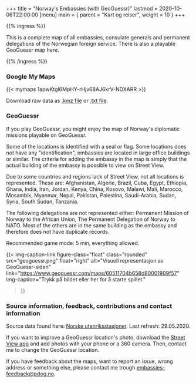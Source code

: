 +++
title = "Norway's Embassies (with GeoGuessr)"
lastmod = 2020-10-06T22:00:00
[menu]
main = { parent = "Kart og reiser", weight = 10 }
+++

<!-- markdownlint-disable MD034 -->

{{% ingress %}}

This is a complete map of all embassies, consulate generals
and permanent delegations of the Norwegian foreign service.
There is also a playable GeoGuessr map here.

{{% /ingress %}}

### Google My Maps

{{< mymaps 1apwKtgl6MpHY-rHjv68AJ6krV-NDXARR >}}

Download raw data as [.kmz file](rawdata.kmz) or [.txt file](rawdatatxt.txt).

### GeoGuessr

If you play GeoGuessr, you might enjoy the map of Norway's diplomatic
missions playable on GeoGuessr.

Some of the locations is identified with a seal or flag. Some locations does not have any
"identification", embassies are located in large office buildings or similar. The criteria
for adding the embassy in the map is simply that the actual building of the
embassy is possible to view on Street View.

Due to some countries and regions lack of Street View, not all locations is represented.
These are: Afghanistan, Algerie, Brazil, Cuba, Egypt, Ethiopia, Ghana, India, Iran, Jordan,
Kenya, China, Kosovo, Malawi, Mali, Marocco, Mosambik, Myanmar, Nepal, Pakistan, Palestina,
Saudi-Arabia, Sudan, Syria, South Sudan, Tanzania.

The following delegations are not represented either: Permanent Mission of Norway to
the African Union, The Permanent Delegation of Norway to NATO. Most of the others are in the same
building as the embassy and therefore does not have duplicate records.

Recommended game mode: 5 min, everything allowed.

{{< img-caption-link
 figure-class="float"
    class="rounded"
    src="geoguessr.png"
    float="right"
    alt="Visuell representasjon av GeoGuessr-siden"
    link="https://www.geoguessr.com/maps/60511704b658d80001909f57"
    img-caption="Trykk på bildet eller her for å starte spillet."
  >}}

### Source information, feedback, contributions and contact information

Source data found here:
[Norske utenriksstasjoner](https://www.regjeringen.no/no/dep/ud/org/utenriksstasjoner/id524467/).
Last refresh: 29.05.2020.

If you want to improve a GeoGuessr location's photo, download the
[Street View app](https://www.google.com/streetview/) and add photos with your phone
or a 360 camera. Then, contact me to change the GeoGuessr location.

If you have feedback about the maps, want to report an issue, wrong address or something
else, please contact me trough embassies-feedback@pdog.no.
